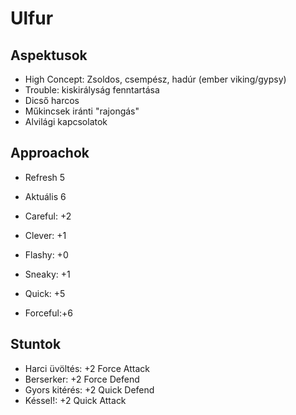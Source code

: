 Ulfur
=======

Aspektusok
------

* High Concept: Zsoldos, csempész, hadúr (ember viking/gypsy)
* Trouble: kiskirályság fenntartása
* Dicső harcos
* Műkincsek iránti "rajongás"
* Alvilági kapcsolatok

Approachok
------
* Refresh   5
* Aktuális  6

* Careful: +2
* Clever:  +1
* Flashy:  +0
* Sneaky:  +1
* Quick:   +5
* Forceful:+6

Stuntok
------

* Harci üvöltés:  +2 Force Attack
* Berserker:      +2 Force Defend
* Gyors kitérés:  +2 Quick Defend
* Késsel!:        +2 Quick Attack

